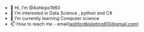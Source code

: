 - 👋 Hi, I’m @Ashkips1960
- 👀 I’m interested in Data Science , python and C#
- 🌱 I’m currently learning Computer science 
- 📫 How to reach me - email(ashfordkipleting810@gmail.com)
